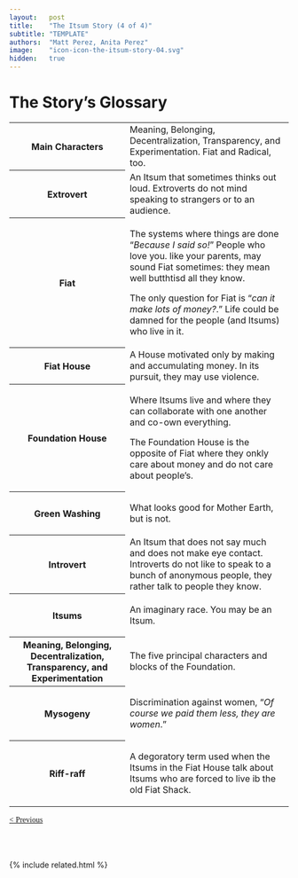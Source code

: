 ```yaml
---
layout:   post
title:    "The Itsum Story (4 of 4)"
subtitle: "TEMPLATE"
authors:  "Matt Perez, Anita Perez"
image:    "icon-icon-the-itsum-story-04.svg"
hidden:   true
---
```


<div style='display:none; '>
 <p>The Story&rsquo;s Glossary.</p>
</div>

<h1>The Story&rsquo;s Glossary</h1>
 <div class='_center'>
  <table class='_h2table'>
   <tr>
    <th>
     Main Characters
    </th>
    <td>
     Meaning, Belonging, Decentralization, Transparency, and Experimentation. Fiat and Radical, too.
    </td>
   </tr>
   <tr>
    <th>
     Extrovert
    </th>
    <td>
     An Itsum that sometimes thinks out loud. Extroverts do not mind speaking to strangers or to an audience.
    </td>
   </tr>
   <tr>
    <th>
     Fiat
    </th>
    <td>
     <p>The systems where things are done &ldquo;<em>Because I said so!</em>&rdquo; People who love you. like your parents, may sound Fiat sometimes: they mean well butthtisd all they know.</p>
     <p>The only question for Fiat is &ldquo;<em>can it make lots of money?</em>.&rdquo; Life could be damned for the people (and Itsums) who live in it.</p>
    </td>
   </tr>
   <tr>
    <th>
     Fiat House
    </th>
    <td>
     A House motivated only by making and accumulating money. In its pursuit, they may use violence. 
    </td>
   </tr>
   <tr>
    <th>
     Foundation House
    </th>
    <td>
     <p>Where Itsums live and where they can collaborate with one another and co-own everything.</p>
     <p>The Foundation House is the opposite of Fiat where they onkly care about money and do not care about people&rsquo;s.</p>
    </td>
   </tr>
   <tr>
    <th>
     Green Washing
    </th>
    <td>
     <p>What looks good for Mother Earth, but is not.</p>
    </td>
   </tr>
   <tr>
    <th>
     Introvert
    </th>
    <td>
     An Itsum that does not say much and does not make eye contact. Introverts do not like to speak to a bunch of anonymous people, they rather talk to people they know.
    </td>
   </tr>
   <tr>
    <th>
     Itsums
    </th>
    <td>
     <p>An imaginary race. You may be an Itsum.</p>
    </td>
   </tr>
   <tr>
    <th>
     Meaning, Belonging, Decentralization, Transparency, and Experimentation
    </th>
    <td>
     <p>The five principal characters and blocks of the Foundation.</p>
    </td>
   </tr>
   <tr>
    <th>
     Mysogeny
    </th>
    <td>
     <p>Discrimination against women, &ldquo;<em>Of course we paid them less, they are women</em>.&rdquo;</p>
    </td>
   </tr>
   <tr>
    <th>
     Riff-raff
    </th>
    <td>
     <p>A degoratory term used when the Itsums in the Fiat House talk about Itsums who are forced to live ib the old Fiat Shack.</p>
    </td>
   </tr>
  </table>
 </div>

<div style="margin-bottom:1in; font-family: American Typewriter, serif; ">
 <span style="float:left; " >
  <a href="https://radicalcompanies.com/2024/09/01/the-itsums-story-03">&lt; Previous</a>
 </span>
 <!--
 <span style="float:right; ">
  <a href="https://radicalcompanies.com/2024/09/01/the-itsum-story"-01>     START &rgt;</a>
 </span>
 -->
</div>

{% include related.html %}

